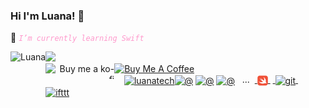 ### Hi I'm Luana! 👋

<!-- - 🌱 I’m currently learning Swift 🧡 -->


<p>🌱 <span style="color: #ff99cc;"><code><em>I&rsquo;m currently learning Swift </em></code></span></p>

<div align="center">
  <a href="https://github.com/luanatech" >
  <img align="left" alt="Luana" height="90" style="border-radius:0px;" src="http://www.avatarsinpixels.com/chibi/eyJIYWlyTG93ZXIiOiI2IiwiU2hvZXMiOiIyIiwiUGFudHMiOiIxNyIsIlRvcCI6IjMiLCJFeWVicm93cyI6IjEiLCJFeWVzIjoiOSIsIk1vdXRoIjoiNSIsIkhhaXJUb3AiOiI1Iiwic2tpblRvbmUiOiJmOGNlYmYiLCJoYWlyVG9uZSI6ImE2NjUyOCIsImhhaXJUb25lMiI6ImZkZTNkYSIsImV5ZXNUb25lIjoiNmM0MTFhIiwidG9wVG9uZSI6IjMzMzMzMyIsInNob2VzVG9uZSI6ImZmZmZmZiJ9/1/show.png">
    </div>
  
<div align="left">
  <a href="https://github.com/luanatech">
  <img height="110em" src="https://github-readme-stats.vercel.app/api?username=luanatech&show_icons=true&theme=onedark&include_all_commits=true&count_private=true"/>      
</div>
    
<div align="right" height="30" width="300">
  <a href="https://ko-fi.com/luatech" target="_blank"> <img align="left" src="https://cdn.ko-fi.com/cdn/kofi3.png?v=3" height="25" width="110" alt="Buy me a ko-fi" /></a></div>
<div align="left" height="30" width="300"><a href="https://www.buymeacoffee.com/luatech" target="_blank"><img src="https://cdn.buymeacoffee.com/buttons/v2/default-red.png" alt="Buy Me A Coffee" style="height: 25px !important;width: 100px !important;" ></a></div>
  
  

<div align="left"> 
&nbsp &nbsp <a href="https://twitter.com/techluana" target="_blank"><img align="center" src="https://raw.githubusercontent.com/rahuldkjain/github-profile-readme-generator/master/src/images/icons/Social/twitter.svg" alt="luanatech" height="15" width="25" /></a><a href="https://linkedin.com/in/@" target="_blank"><img align="center" src="https://raw.githubusercontent.com/rahuldkjain/github-profile-readme-generator/master/src/images/icons/Social/linked-in-alt.svg" alt="@" height="15" width="25" /></a>
<a href="https://instagram.com/@" target="_blank"><img align="center" src="https://raw.githubusercontent.com/rahuldkjain/github-profile-readme-generator/master/src/images/icons/Social/instagram.svg" alt="@" height="15" width="25" /></a>
<a href="https://medium.com/@" target="_blank"><img align="center" src="https://raw.githubusercontent.com/rahuldkjain/github-profile-readme-generator/master/src/images/icons/Social/medium.svg" alt="@" height="15" width="25" /></a>    
&nbsp ... &nbsp<a href="https://developer.apple.com/swift/" target="_blank" rel="noreferrer"> <img align="center" src="https://raw.githubusercontent.com/devicons/devicon/master/icons/swift/swift-original.svg" alt="swift" width="17" height="17" /> </a>  
&nbsp<a href="https://git-scm.com/" target="_blank" rel="noreferrer"> <img align="center" src="https://www.vectorlogo.zone/logos/git-scm/git-scm-icon.svg" alt="git" width="17" height="17" /> </a>  
&nbsp<a href="https://ifttt.com/" target="_blank" rel="noreferrer"> <img align="center" src="https://www.vectorlogo.zone/logos/ifttt/ifttt-ar21.svg" alt="ifttt" width="30" height="25" /> </a>  
<br><br>
</div>


  

<!--

- 🔭 I’m currently working on ...
- 🌱 I’m currently learning ...
- 👯 I’m looking to collaborate on ...
- 🤔 I’m looking for help with ...
- 💬 Ask me about ...
- 📫 How to reach me: ...
- 😄 Pronouns: ...
- ⚡ Fun fact: ...

My avatars: -------------------------------------------------

https://picrew.me/shareImg/org/202206/229486_u6BLyA0c.png
https://picrew.me/shareImg/org/202206/338224_dJAkRlTy.png
http://www.avatarsinpixels.com/chibi/eyJIYWlyTG93ZXIiOiI2IiwiU2hvZXMiOiIyIiwiUGFudHMiOiIxNyIsIlRvcCI6IjMiLCJFeWVicm93cyI6IjEiLCJFeWVzIjoiOSIsIk1vdXRoIjoiNSIsIkhhaXJUb3AiOiI1Iiwic2tpblRvbmUiOiJmOGNlYmYiLCJoYWlyVG9uZSI6ImE2NjUyOCIsImhhaXJUb25lMiI6ImZkZTNkYSIsImV5ZXNUb25lIjoiNmM0MTFhIiwidG9wVG9uZSI6IjMzMzMzMyIsInNob2VzVG9uZSI6ImZmZmZmZiJ9/1/show.png
http://www.avatarsinpixels.com/chibi/eyJIYWlyTG93ZXIiOiIxMSIsIlNob2VzIjoiMiIsIlBhbnRzIjoiMTciLCJUb3AiOiIzIiwiRXllYnJvd3MiOiIxIiwiRXllcyI6IjkiLCJNb3V0aCI6IjUiLCJIYWlyVG9wIjoiNSIsInNraW5Ub25lIjoiZjhjZWJmIiwiaGFpclRvbmUiOiJhNjY1MjgiLCJoYWlyVG9uZTIiOiJmZGUzZGEiLCJleWVzVG9uZSI6IjZjNDExYSIsInRvcFRvbmUiOiIzMzMzMzMiLCJzaG9lc1RvbmUiOiJmZmZmZmYifQ==/1/show.png

<div align="rigth" height="30" width="30"><a rel="me" href="https://fosstodon.org/@lua">Mastodon</a>
  </div>
>
